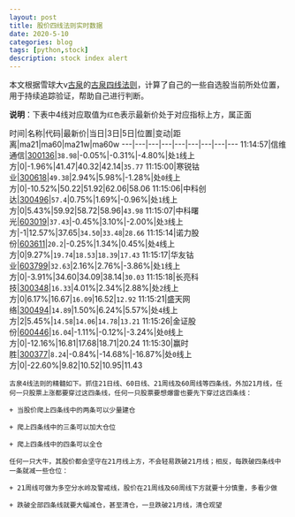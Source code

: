 ```yaml
---
layout: post
title: 股价四线法则实时数据
date: 2020-5-10
categories: blog
tags: [python,stock]
description: stock index alert
---
```



本文根据雪球大v[古泉](https://xueqiu.com/u/7148646888)的[古泉四线法则](https://xueqiu.com/7148646888/130498192)，计算了自己的一些自选股当前所处位置，用于持续追踪验证，帮助自己进行判断。

**说明**：下表中4线对应取值为`红色`表示最新价处于对应指标上方，属正面

时间|名称|代码|最新价|当日|3日|5日|位置|变动|距离|ma21|ma60|ma21w|ma60w
---|---|---|---|---|---|---|---|---
11:14:57|信维通信|[300136](https://xueqiu.com/S/SZ300136)|`38.98`|-0.05%|-0.31%|-4.80%|处`1`线上方|0|-1.96%|41.47|40.32|42.14|`35.77`
11:15:00|寒锐钴业|[300618](https://xueqiu.com/S/SZ300618)|`49.38`|2.94%|5.98%|-1.28%|处`0`线上方|0|-10.52%|50.22|51.92|62.06|58.06
11:15:06|中科创达|[300496](https://xueqiu.com/S/SZ300496)|`57.4`|0.75%|1.69%|-0.96%|处`1`线上方|0|5.43%|59.92|58.72|58.96|`43.98`
11:15:07|中科曙光|[603019](https://xueqiu.com/S/SH603019)|`37.43`|-0.45%|3.10%|-2.00%|处`3`线上方|-1|12.57%|37.65|`34.50`|`33.48`|`28.66`
11:15:14|诺力股份|[603611](https://xueqiu.com/S/SH603611)|`20.2`|-0.25%|1.34%|0.45%|处`4`线上方|0|9.27%|`19.74`|`18.53`|`18.39`|`17.43`
11:15:17|华友钴业|[603799](https://xueqiu.com/S/SH603799)|`32.63`|2.16%|2.76%|-3.86%|处`1`线上方|0|-3.91%|34.60|34.09|38.14|`30.03`
11:15:18|长亮科技|[300348](https://xueqiu.com/S/SZ300348)|`16.33`|4.01%|2.34%|2.88%|处`2`线上方|0|6.17%|16.67|`16.09`|16.52|`12.92`
11:15:21|盛天网络|[300494](https://xueqiu.com/S/SZ300494)|`14.89`|1.50%|6.24%|5.57%|处`4`线上方|2|5.45%|`14.58`|`14.06`|`14.78`|`13.21`
11:15:26|金证股份|[600446](https://xueqiu.com/S/SH600446)|`16.04`|-1.11%|-0.12%|-3.24%|处`0`线上方|0|-12.16%|16.81|17.68|18.71|20.24
11:15:30|赢时胜|[300377](https://xueqiu.com/S/SZ300377)|`8.24`|-0.84%|-14.68%|-16.87%|处`0`线上方|0|-22.60%|9.82|10.52|10.95|11.43

```
古泉4线法则的精髓如下。抓住21日线、60日线、21周线及60周线等四条线，外加21月线，任何一只股票上涨都要穿过这四条线，任何一只股票要想爆雷也要先下穿过这四条线：

+ 当股价爬上四条线中的两条可以少量建仓

+ 爬上四条线中的三条可以加大仓位

+ 爬上四条线中的四条可以全仓

任何一只大牛，其股价都会坚守在21月线上方，不会轻易跌破21月线；相反，每跌破四条线中一条就减一些仓位：

+ 21周线可做为多空分水岭及警戒线，股价在21周线及60周线下方就要十分慎重，多看少做

+ 跌破全部四条线就要大幅减仓，甚至清仓，一旦跌破21月线，清仓观望
```